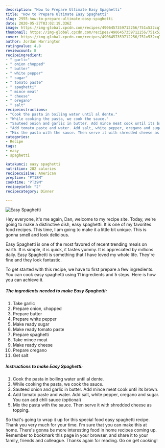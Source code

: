 ```yaml
---
description: "How to Prepare Ultimate Easy Spaghetti"
title: "How to Prepare Ultimate Easy Spaghetti"
slug: 2955-how-to-prepare-ultimate-easy-spaghetti
date: 2020-05-27T03:02:19.336Z
image: https://img-global.cpcdn.com/recipes/4906457359712256/751x532cq70/easy-spaghetti-recipe-main-photo.jpg
thumbnail: https://img-global.cpcdn.com/recipes/4906457359712256/751x532cq70/easy-spaghetti-recipe-main-photo.jpg
cover: https://img-global.cpcdn.com/recipes/4906457359712256/751x532cq70/easy-spaghetti-recipe-main-photo.jpg
author: Jordan Harrington
ratingvalue: 4.8
reviewcount: 8
recipeingredient:
- " garlic"
- " onion chopped"
- " butter"
- " white pepper"
- " sugar"
- " tomato paste"
- " spaghetti"
- " mince meat"
- " cheese"
- " oregano"
- " salt"
recipeinstructions:
- "Cook the pasta in boiling water until al dente."
- "While cooking the pasta, we cook the sauce."
- "Sauteed onion and garlic in butter. Add mince meat cook until its brown."
- "Add tomato paste and water. Add salt, white pepper, oregano and sugar. You can add chili sauce (optional)"
- "Mix the pasta with the sauce. Then serve it with shredded cheese as topping."
categories:
- Recipe
tags:
- easy
- spaghetti

katakunci: easy spaghetti 
nutrition: 282 calories
recipecuisine: American
preptime: "PT18M"
cooktime: "PT39M"
recipeyield: "2"
recipecategory: Dinner

---
```



![Easy Spaghetti](https://img-global.cpcdn.com/recipes/4906457359712256/751x532cq70/easy-spaghetti-recipe-main-photo.jpg)

Hey everyone, it's me again, Dan, welcome to my recipe site. Today, we're going to make a distinctive dish, easy spaghetti. It is one of my favorites food recipes. This time, I am going to make it a little bit unique. This is gonna smell and look delicious.



Easy Spaghetti is one of the most favored of recent trending meals on earth. It is simple, it is quick, it tastes yummy. It is appreciated by millions daily. Easy Spaghetti is something that I have loved my whole life. They're fine and they look fantastic.


To get started with this recipe, we have to first prepare a few ingredients. You can cook easy spaghetti using 11 ingredients and 5 steps. Here is how you can achieve it.

<!--inarticleads1-->

##### The ingredients needed to make Easy Spaghetti:

1. Take  garlic
1. Prepare  onion, chopped
1. Prepare  butter
1. Prepare  white pepper
1. Make ready  sugar
1. Make ready  tomato paste
1. Prepare  spaghetti
1. Take  mince meat
1. Make ready  cheese
1. Prepare  oregano
1. Get  salt




<!--inarticleads2-->

##### Instructions to make Easy Spaghetti:

1. Cook the pasta in boiling water until al dente.
1. While cooking the pasta, we cook the sauce.
1. Sauteed onion and garlic in butter. Add mince meat cook until its brown.
1. Add tomato paste and water. Add salt, white pepper, oregano and sugar. You can add chili sauce (optional)
1. Mix the pasta with the sauce. Then serve it with shredded cheese as topping.




So that's going to wrap it up for this special food easy spaghetti recipe. Thank you very much for your time. I'm sure that you can make this at home. There's gonna be more interesting food in home recipes coming up. Remember to bookmark this page in your browser, and share it to your family, friends and colleague. Thanks again for reading. Go on get cooking!

